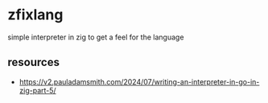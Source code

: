 # zfixlang
simple interpreter in zig to get a feel for the language

## resources
- https://v2.pauladamsmith.com/2024/07/writing-an-interpreter-in-go-in-zig-part-5/
